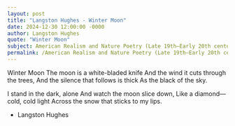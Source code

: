 ```yaml
---
layout: post
title: "Langston Hughes - Winter Moon"
date: 2024-12-30 12:00:00 -0000
author: Langston Hughes
quote: "Winter Moon"
subject: American Realism and Nature Poetry (Late 19th–Early 20th century)
permalink: /American Realism and Nature Poetry (Late 19th–Early 20th century)/Langston Hughes/Langston Hughes - Winter Moon
---
```


Winter Moon
The moon is a white-bladed knife
And the wind it cuts through the trees,
And the silence that follows is thick
As the black of the sky.

I stand in the dark, alone
And watch the moon slice down,
Like a diamond—cold, cold light
Across the snow that sticks to my lips.

- Langston Hughes
